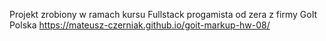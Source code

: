 Projekt zrobiony w ramach kursu Fullstack progamista od zera z firmy GoIt Polska 
https://mateusz-czerniak.github.io/goit-markup-hw-08/
